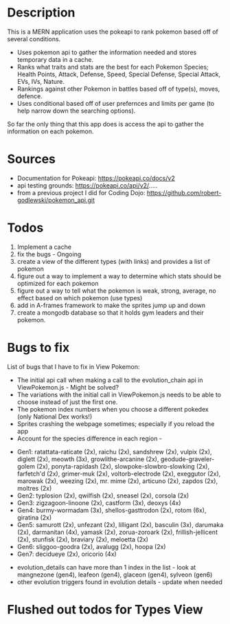 # Description
This is a MERN application uses the pokeapi to rank pokemon based off of several conditions.
* Uses pokemon api to gather the information needed and stores temporary data in a cache.
* Ranks what traits and stats are the best for each Pokemon Species; Health Points, Attack, Defense, Speed, Special Defense, Special Attack, EVs, IVs, Nature.
* Rankings against other Pokemon in battles based off of type(s), moves, defence.
* Uses conditional based off of user prefernces and limits per game (to help narrow down the searching options).

So far the only thing that this app does is access the api to gather the information on each pokemon.

# Sources
* Documentation for Pokeapi: https://pokeapi.co/docs/v2
* api testing grounds: https://pokeapi.co/api/v2/.....
* from a previous project I did for Coding Dojo: https://github.com/robert-godlewski/pokemon_api.git

# Todos
1. Implement a cache
2. fix the bugs - Ongoing
3. create a view of the different types (with links) and provides a list of pokemon
4. figure out a way to implement a way to determine which stats should be optimized for each pokemon
5. figure out a way to tell what the pokemon is weak, strong, average, no effect based on which pokemon (use types)
6. add in A-frames framework to make the sprites jump up and down
7. create a mongodb database so that it holds gym leaders and their pokemon.

# Bugs to fix
List of bugs that I have to fix in View Pokemon:
* The initial api call when making a call to the evolution_chain api in ViewPokemon.js - Might be solved?
* The variations with the initial call in ViewPokemon.js needs to be able to choose instead of just the first one.
* The pokemon index numbers when you choose a different pokedex (only National Dex works!)
* Sprites crashing the webpage sometimes; especially if you reload the app
* Account for the species difference in each region - 
- Gen1: ratattata-raticate (2x), raichu (2x), sandshrew (2x), vulpix (2x), diglett (2x), meowth (3x), growlithe-arcanine (2x), geodude-graveler-golem (2x), ponyta-rapidash (2x), slowpoke-slowbro-slowking (2x), farfetch'd (2x), grimer-muk (2x), voltorb-electrode (2x), exeggutor (2x), marowak (2x), weezing (2x), mr. mime (2x), articuno (2x), zapdos (2x), moltres (2x)
- Gen2: typlosion (2x), qwilfish (2x), sneasel (2x), corsola (2x)
- Gen3: zigzagoon-linoone (2x), castform (3x), deoxys (4x)
- Gen4: burmy-wormadam (3x), shellos-gasttrodon (2x), rotom (6x), giratina (2x)
- Gen5: samurott (2x), unfezant (2x), lilligant (2x), basculin (3x), darumaka (2x), darmanitan (4x), yamask (2x), zorua-zoroark (2x), frillish-jellicent (2x), stunfisk (2x), braviary (2x), meloetta (2x)
- Gen6: sliggoo-goodra (2x), avalugg (2x), hoopa (2x)
- Gen7: decidueye (2x), oricorio (4x)
* evolution_details can have more than 1 index in the list - look at mangnezone (gen4), leafeon (gen4), glaceon (gen4), sylveon (gen6)
* other evolution triggers found in evolution details - update when needed

# Flushed out todos for Types View

